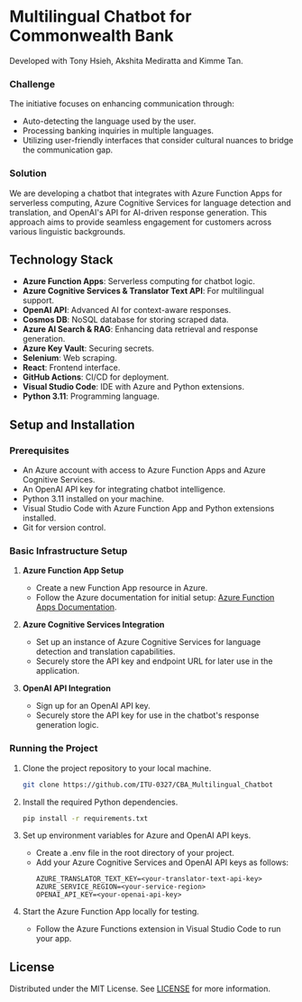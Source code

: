 # Multilingual Chatbot for Commonwealth Bank

Developed with Tony Hsieh, Akshita Mediratta and Kimme Tan.

### Challenge

The initiative focuses on enhancing communication through:
- Auto-detecting the language used by the user.
- Processing banking inquiries in multiple languages.
- Utilizing user-friendly interfaces that consider cultural nuances to bridge the communication gap.

### Solution

We are developing a chatbot that integrates with Azure Function Apps for serverless computing, Azure Cognitive Services for language detection and translation, and OpenAI's API for AI-driven response generation. This approach aims to provide seamless engagement for customers across various linguistic backgrounds.

## Technology Stack

- **Azure Function Apps**: Serverless computing for chatbot logic.
- **Azure Cognitive Services & Translator Text API**: For multilingual support.
- **OpenAI API**: Advanced AI for context-aware responses.
- **Cosmos DB**: NoSQL database for storing scraped data.
- **Azure AI Search & RAG**: Enhancing data retrieval and response generation.
- **Azure Key Vault**: Securing secrets.
- **Selenium**: Web scraping.
- **React**: Frontend interface.
- **GitHub Actions**: CI/CD for deployment.
- **Visual Studio Code**: IDE with Azure and Python extensions.
- **Python 3.11**: Programming language.


## Setup and Installation

### Prerequisites

- An Azure account with access to Azure Function Apps and Azure Cognitive Services.
- An OpenAI API key for integrating chatbot intelligence.
- Python 3.11 installed on your machine.
- Visual Studio Code with Azure Function App and Python extensions installed.
- Git for version control.

### Basic Infrastructure Setup

1. **Azure Function App Setup**
   - Create a new Function App resource in Azure.
   - Follow the Azure documentation for initial setup: [Azure Function Apps Documentation](https://docs.microsoft.com/en-us/azure/azure-functions/).
2. **Azure Cognitive Services Integration**
   - Set up an instance of Azure Cognitive Services for language detection and translation capabilities.
   - Securely store the API key and endpoint URL for later use in the application.

3. **OpenAI API Integration**
   - Sign up for an OpenAI API key.
   - Securely store the API key for use in the chatbot's response generation logic.

### Running the Project

1. Clone the project repository to your local machine.
    ```bash
    git clone https://github.com/ITU-0327/CBA_Multilingual_Chatbot
    ```

2. Install the required Python dependencies.
   ```bash
   pip install -r requirements.txt
   ```

3. Set up environment variables for Azure and OpenAI API keys.
   - Create a .env file in the root directory of your project.
   - Add your Azure Cognitive Services and OpenAI API keys as follows:
     ```
     AZURE_TRANSLATOR_TEXT_KEY=<your-translator-text-api-key>
     AZURE_SERVICE_REGION=<your-service-region>
     OPENAI_API_KEY=<your-openai-api-key>
     ```

4. Start the Azure Function App locally for testing.
   - Follow the Azure Functions extension in Visual Studio Code to run your app.

## License

Distributed under the MIT License. See [LICENSE](LICENSE) for more information.
